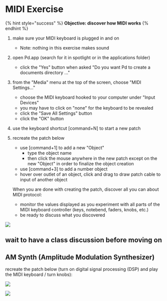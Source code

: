 # MIDI Exercise

{% hint style="success" %}
**Objective: discover how MIDI works**
{% endhint %}

1. make sure your MIDI keyboard is plugged in and on
   * Note: nothing in this exercise makes sound
2. open Pd.app \(search for it in spotlight or in the applications folder\)
   * click the "Yes" button when asked "Do you want Pd to create a documents directory ..."
3. from the "Media" menu at the top of the screen, choose "MIDI Settings..."
   * choose the MIDI keyboard hooked to your computer under "Input Devices"
   * you may have to click on "none" for the keyboard to be revealed
   * click the "Save All Settings" button
   * click the "OK" button
4. use the keyboard shortcut \[command+N\] to start a new patch
5. recreate the patch below

   * use \[command+1\] to add a new "Object"
     * type the object name
     * then click the mouse anywhere in the new patch except on the new "Object" in order to finalize the object creation
   * use \[command+3\] to add a number object
   * hover over outlet of an object, click and drag to draw patch cable to input of another object

   When you are done with creating the patch, discover all you can about MIDI protocol:

   * monitor the values displayed as you experiment with all parts of the MIDI keyboard controller \(keys, notebend, faders, knobs, etc.\)
   * be ready to discuss what you discovered

![](http://benjohansen.com/images/pd_midi-input_2x.png?crc=507509451)

## wait to have a class discussion before moving on

## AM Synth \(Amplitude Modulation Synthesizer\)

recreate the patch below \(turn on digital signal processing \(DSP\) and play the MIDI keyboard / turn knobs\):

![](http://benjohansen.com/images/pd_am-monophonic_2x.png?crc=4238217748)



![](http://benjohansen.com/images/pd-audio-status_2x.png?crc=372914032)

